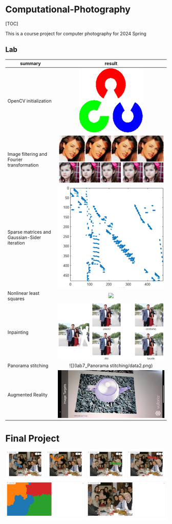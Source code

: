 # Computational-Photography
[TOC]

 This is a course project for computer photography for 2024 Spring

## Lab

| summary                                      |                  result                  |
| -------------------------------------------- | :--------------------------------------: |
| OpenCV initialization                        |     ![](lab1_opencv/opencv-logo.png)     |
| Image filtering and Fourier transformation   |         ![](lab2_fliter/001.png)         |
| Sparse matrices and Gaussian-Sider iteration | ![](lab3_sparse-matrix/sparsematrix.png) |
| Nonlinear least squares                      |     ![](lab5-Gauss-Newton/plot.gif)      |
| Inpainting                                   |    ![](lab6_inpaint/images/demo.png)     |
| Panorama stitching                           |  ![](lab7_Panorama stitching/data2.png)  |
| Augmented Reality                            |         ![](lab9_AR/pic/01.jpg)          |

# Final Project

![](project/fig/case2.png)
